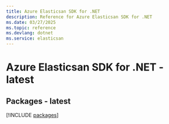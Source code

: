 ```yaml
---
title: Azure Elasticsan SDK for .NET
description: Reference for Azure Elasticsan SDK for .NET
ms.date: 03/27/2025
ms.topic: reference
ms.devlang: dotnet
ms.service: elasticsan
---
```

# Azure Elasticsan SDK for .NET - latest
## Packages - latest
[!INCLUDE [packages](elasticsan-index.md)]